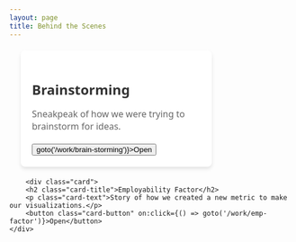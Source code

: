 ```yaml
---
layout: page
title: Behind the Scenes
---
```


<script>
  import { goto } from '$app/navigation';
</script>

<style>
  .card {
    width: 300px;
    padding: 20px;
    border-radius: 8px;
    box-shadow: 0 4px 6px rgba(0, 0, 0, 0.1);
    background-color: #fff;
    font-family: 'Segoe UI', Tahoma, Geneva, Verdana, sans-serif;
    margin: 20px;
  }

  .card-title {
    font-size: 24px;
    font-weight: bold;
    margin-bottom: 10px;
    color: #333;
  }

  .card-text {
    font-size: 16px;
    color: #666;
    margin-bottom: 20px;
  }

</style>

<div class="flex">
    <div class="card">
        <h2 class="card-title">Brainstorming</h2>
        <p class="card-text">Sneakpeak of how we were trying to brainstorm for ideas.</p>
        <button class="card-button" on:click={() => goto('/work/brain-storming')}>Open</button>
        </div>

        <div class="card">
        <h2 class="card-title">Employability Factor</h2>
        <p class="card-text">Story of how we created a new metric to make our visualizations.</p>
        <button class="card-button" on:click={() => goto('/work/emp-factor')}>Open</button>
    </div>
</div>
